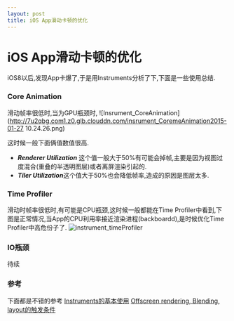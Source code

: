 ```yaml
---
layout: post
title: iOS App滑动卡顿的优化
---
```

# iOS App滑动卡顿的优化
iOS8以后,发现App卡爆了,于是用Instruments分析了下,下面是一些使用总结.

### Core Animation
滑动帧率很低时,当为GPU瓶颈时,
![Insrument_CoreAnimation](http://7u2qbg.com1.z0.glb.clouddn.com/insrument_CoremeAnimation2015-01-27 10.24.26.png)

这时候一般下面俩值数值很高.
+ ***Renderer Utilization*** 这个值一般大于50%有可能会掉帧,主要是因为视图过度混合(重叠的半透明图层)或者离屏渲染引起的.
+ ***Tiler Utilization***这个值大于50%也会降低帧率,造成的原因是图层太多.

### Time Profiler
滑动时帧率很低时,有可能是CPU瓶颈,这时候一般都能在Time Profiler中看到,下图是正常情况,当App的CPU利用率接近渲染进程(backboardd),是时候优化Time Profiler中高危份子了.
![instrument_timeProfiler](http://7u2qbg.com1.z0.glb.clouddn.com/instrument_timeProfiler%202015-01-27%2010.24.56.png)

### IO瓶颈
待续

### 参考
下面都是不错的参考
[Instruments的基本使用](http://www.hrchen.com/2013/05/performance-with-instruments/)
[Offscreen rendering, Blending, layout的触发条件](http://stackoverflow.com/questions/13158796/what-triggers-offscreen-rendering-blending-and-layoutsubviews-in-ios)